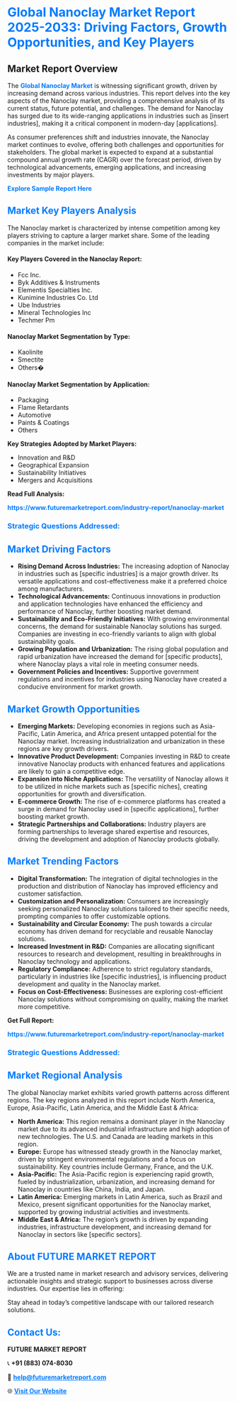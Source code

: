 <h1 style="color: #007BFF;">Global Nanoclay Market Report 2025-2033: Driving Factors, Growth Opportunities, and Key Players</h1>

<section id="overview">
<h2>Market Report Overview</h2>
<p>The <a href="https://www.futuremarketreport.com/industry-report/nanoclay-market" style="color: #007BFF; text-decoration: none;"><strong>Global Nanoclay Market</strong></a> is witnessing significant growth, driven by increasing demand across various industries. This report delves into the key aspects of the Nanoclay market, providing a comprehensive analysis of its current status, future potential, and challenges. The demand for Nanoclay has surged due to its wide-ranging applications in industries such as [insert industries], making it a critical component in modern-day [applications].</p>
<p>As consumer preferences shift and industries innovate, the Nanoclay market continues to evolve, offering both challenges and opportunities for stakeholders. The global market is expected to expand at a substantial compound annual growth rate (CAGR) over the forecast period, driven by technological advancements, emerging applications, and increasing investments by major players.</p>
</section>

<section id="overview">
<p><a href="https://www.futuremarketreport.com/request-sample/reportId=31598" style="color: #007BFF; text-decoration: none;"><strong>Explore Sample Report Here</strong></a></p>
</section>

<section id="key-players">
<h2 style="color: #007BFF;">Market Key Players Analysis</h2>
<p>The Nanoclay market is characterized by intense competition among key players striving to capture a larger market share. Some of the leading companies in the market include:</p>
<h4>Key Players Covered in the Nanoclay Report:</h4>
<ul><li>Fcc Inc.</li><li>Byk Additives &amp; Instruments</li><li>Elementis Specialties Inc.</li><li>Kunimine Industries Co. Ltd</li><li>Ube Industries</li><li>Mineral Technologies Inc</li><li>Techmer Pm</li></ul>
<h4>Nanoclay Market Segmentation by Type:</h4>
<ul><li>Kaolinite</li><li>Smectite</li><li>Others�</li></ul>

<h4>Nanoclay Market Segmentation by Application:</h4>
<ul><li>Packaging</li><li>Flame Retardants</li><li>Automotive</li><li>Paints &amp; Coatings</li><li>Others</li></ul>
<p><strong>Key Strategies Adopted by Market Players:</strong></p>
<ul>
<li>Innovation and R&D</li>
<li>Geographical Expansion</li>
<li>Sustainability Initiatives</li>
<li>Mergers and Acquisitions</li>
</ul>
</section>

<section>
<p><strong>Read Full Analysis: </strong></p><a href="https://www.futuremarketreport.com/industry-report/nanoclay-market" style="color: #007BFF; text-decoration: none;"><strong>https://www.futuremarketreport.com/industry-report/nanoclay-market</strong></a>
<h3 style="color: #007BFF;">Strategic Questions Addressed:</h3>
</section>

<section id="driving-factors">
<h2 style="color: #007BFF;">Market Driving Factors</h2>
<ul>
<li><strong>Rising Demand Across Industries:</strong> The increasing adoption of Nanoclay in industries such as [specific industries] is a major growth driver. Its versatile applications and cost-effectiveness make it a preferred choice among manufacturers.</li>
<li><strong>Technological Advancements:</strong> Continuous innovations in production and application technologies have enhanced the efficiency and performance of Nanoclay, further boosting market demand.</li>
<li><strong>Sustainability and Eco-Friendly Initiatives:</strong> With growing environmental concerns, the demand for sustainable Nanoclay solutions has surged. Companies are investing in eco-friendly variants to align with global sustainability goals.</li>
<li><strong>Growing Population and Urbanization:</strong> The rising global population and rapid urbanization have increased the demand for [specific products], where Nanoclay plays a vital role in meeting consumer needs.</li>
<li><strong>Government Policies and Incentives:</strong> Supportive government regulations and incentives for industries using Nanoclay have created a conducive environment for market growth.</li>
</ul>
</section>

<section id="growth-opportunities">
<h2 style="color: #007BFF;">Market Growth Opportunities</h2>
<ul>
<li><strong>Emerging Markets:</strong> Developing economies in regions such as Asia-Pacific, Latin America, and Africa present untapped potential for the Nanoclay market. Increasing industrialization and urbanization in these regions are key growth drivers.</li>
<li><strong>Innovative Product Development:</strong> Companies investing in R&D to create innovative Nanoclay products with enhanced features and applications are likely to gain a competitive edge.</li>
<li><strong>Expansion into Niche Applications:</strong> The versatility of Nanoclay allows it to be utilized in niche markets such as [specific niches], creating opportunities for growth and diversification.</li>
<li><strong>E-commerce Growth:</strong> The rise of e-commerce platforms has created a surge in demand for Nanoclay used in [specific applications], further boosting market growth.</li>
<li><strong>Strategic Partnerships and Collaborations:</strong> Industry players are forming partnerships to leverage shared expertise and resources, driving the development and adoption of Nanoclay products globally.</li>
</ul>
</section>

<section id="trending-factors">
<h2 style="color: #007BFF;">Market Trending Factors</h2>
<ul>
<li><strong>Digital Transformation:</strong> The integration of digital technologies in the production and distribution of Nanoclay has improved efficiency and customer satisfaction.</li>
<li><strong>Customization and Personalization:</strong> Consumers are increasingly seeking personalized Nanoclay solutions tailored to their specific needs, prompting companies to offer customizable options.</li>
<li><strong>Sustainability and Circular Economy:</strong> The push towards a circular economy has driven demand for recyclable and reusable Nanoclay solutions.</li>
<li><strong>Increased Investment in R&D:</strong> Companies are allocating significant resources to research and development, resulting in breakthroughs in Nanoclay technology and applications.</li>
<li><strong>Regulatory Compliance:</strong> Adherence to strict regulatory standards, particularly in industries like [specific industries], is influencing product development and quality in the Nanoclay market.</li>
<li><strong>Focus on Cost-Effectiveness:</strong> Businesses are exploring cost-efficient Nanoclay solutions without compromising on quality, making the market more competitive.</li>
</ul>
</section>

<section>
<p><strong>Get Full Report: </strong></p><a href="https://www.futuremarketreport.com/industry-report/nanoclay-market" style="color: #007BFF; text-decoration: none;"><strong>https://www.futuremarketreport.com/industry-report/nanoclay-market</strong></a>
<h3 style="color: #007BFF;">Strategic Questions Addressed:</h3>
</section>


<section id="regional-analysis">
<h2 style="color: #007BFF;">Market Regional Analysis</h2>
<p>The global Nanoclay market exhibits varied growth patterns across different regions. The key regions analyzed in this report include North America, Europe, Asia-Pacific, Latin America, and the Middle East & Africa:</p>
<ul>
<li><strong>North America:</strong> This region remains a dominant player in the Nanoclay market due to its advanced industrial infrastructure and high adoption of new technologies. The U.S. and Canada are leading markets in this region.</li>
<li><strong>Europe:</strong> Europe has witnessed steady growth in the Nanoclay market, driven by stringent environmental regulations and a focus on sustainability. Key countries include Germany, France, and the U.K.</li>
<li><strong>Asia-Pacific:</strong> The Asia-Pacific region is experiencing rapid growth, fueled by industrialization, urbanization, and increasing demand for Nanoclay in countries like China, India, and Japan.</li>
<li><strong>Latin America:</strong> Emerging markets in Latin America, such as Brazil and Mexico, present significant opportunities for the Nanoclay market, supported by growing industrial activities and investments.</li>
<li><strong>Middle East & Africa:</strong> The region’s growth is driven by expanding industries, infrastructure development, and increasing demand for Nanoclay in sectors like [specific sectors].</li>
</ul>
</section>

<footer>
<h2 style="color: #007BFF;">About FUTURE MARKET REPORT</h2>
<p>We are a trusted name in market research and advisory services, delivering actionable insights and strategic support to businesses across diverse industries. Our expertise lies in offering:</p>

<p>Stay ahead in today’s competitive landscape with our tailored research solutions.</p>

<h2 style="color: #007BFF;">Contact Us:</h2>
<p><strong>FUTURE MARKET REPORT</strong></p>
<p>📞 <strong>+91 (883) 074-8030</strong></p>
<p>📧 <strong><a href="mailto:help@futuremarketreport.com" style="color: #007BFF;">help@futuremarketreport.com</a></strong></p>
<p>🌐 <strong><a href="https://www.futuremarketreport.com/" style="color: #007BFF;">Visit Our Website</a></strong></p>
</footer>